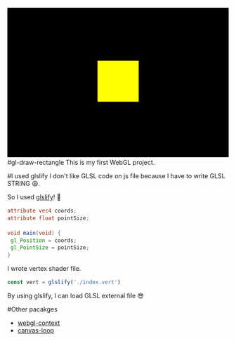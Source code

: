 ![](https://github.com/naoyashiga/gl-draw-rectangle/blob/36dbacdc6ce3363f86854ccb22ae721cdaf03728/capture.png?raw=true)
#gl-draw-rectangle
This is my first WebGL project.

#I used glslify
I don't like GLSL code on js file because I have to write GLSL STRING :weary:.

So I used [glslify](https://www.npmjs.com/package/glslify)! :tada:

```glsl
attribute vec4 coords;
attribute float pointSize;

void main(void) {
 gl_Position = coords;
 gl_PointSize = pointSize;
}
```
I wrote vertex shader file.

```js
const vert = glslify('./index.vert')
```
By using glslify, I can load GLSL external file :sunglasses:

#Other pacakges

- [webgl-context](https://www.npmjs.com/package/webgl-context)
- [canvas-loop](https://www.npmjs.com/package/canvas-loop)
